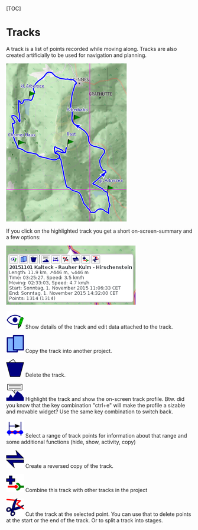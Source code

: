 [TOC]

# Tracks #

A track is a list of points recorded while moving along. Tracks are also created artificially to be used for navigation and planning.

![maproom1.png](images/DocGisItemsTrk/maproom1.png)

If you click on the highlighted track you get a short on-screen-summary and a few options:

![maproom1.png](images/DocGisItemsTrk/ScreenOptions.png) 

![maproom1.png](images/DocGisItemsTrk/EditDetails.png) Show details of the track and edit data attached to the track. 

![maproom1.png](images/DocGisItemsTrk/Copy.png) Copy the track into another project.

![maproom1.png](images/DocGisItemsTrk/DeleteOne.png) Delete the track.

![maproom1.png](images/DocGisItemsTrk/TrkProfile.png) Highlight the track and show the on-screen track profile. Btw. did you know that the key combination "ctrl+e" will make the profile a sizable and movable widget? Use the same key combination to switch back.

![maproom1.png](images/DocGisItemsTrk/SelectRange.png) Select a range of track points for information about that range and some additional functions (hide, show, activity, copy)

![maproom1.png](images/DocGisItemsTrk/Reverse.png) Create a reversed copy of the track.

![maproom1.png](images/DocGisItemsTrk/Combine.png) Combine this track with other tracks in the project

![maproom1.png](images/DocGisItemsTrk/TrkCut.png) Cut the track at the selected point. You can use that to delete points at the start or the end of the track. Or to split a track into stages.
